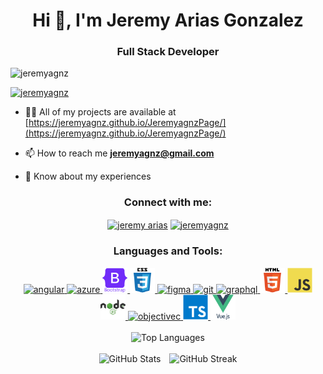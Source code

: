 <h1 align="center">Hi 👋, I'm Jeremy Arias Gonzalez</h1>
<h3 align="center"> Full Stack Developer </h3>

<p align="left"> <img src="https://komarev.com/ghpvc/?username=jeremyagnz&label=Profile%20views&color=0e75b6&style=flat" alt="jeremyagnz" /> </p>

<p align="left"> <a href="https://github.com/ryo-ma/github-profile-trophy"><img src="https://github-profile-trophy.vercel.app/?username=jeremyagnz" alt="jeremyagnz" /></a> </p>

- 👨‍💻 All of my projects are available at [https://jeremyagnz.github.io/JeremyagnzPage/](https://jeremyagnz.github.io/JeremyagnzPage/)

- 📫 How to reach me **jeremyagnz@gmail.com**

- 📄 Know about my experiences

<h3 align="center">Connect with me:</h3>
<p align="center">
<a href="https://www.linkedin.com/in/jeremy-arias-9915b3218/" target="blank"><img align="center" src="https://raw.githubusercontent.com/rahuldkjain/github-profile-readme-generator/master/src/images/icons/Social/linked-in-alt.svg" alt="jeremy arias" height="30" width="40" /></a>
<a href="https://instagram.com/jeremyagnz" target="blank"><img align="center" src="https://raw.githubusercontent.com/rahuldkjain/github-profile-readme-generator/master/src/images/icons/Social/instagram.svg" alt="jeremyagnz" height="30" width="40" /></a>
</p>
<h3 align="center">Languages and Tools:</h3>
<div align="center">
  <a href="https://angular.io" target="_blank" rel="noreferrer">
    <img src="https://angular.io/assets/images/logos/angular/angular.svg" alt="angular" width="40" height="40"/>
  </a>
  <a href="https://azure.microsoft.com/en-in/" target="_blank" rel="noreferrer">
    <img src="https://www.vectorlogo.zone/logos/microsoft_azure/microsoft_azure-icon.svg" alt="azure" width="40" height="40"/>
  </a>
  <a href="https://getbootstrap.com" target="_blank" rel="noreferrer">
    <img src="https://raw.githubusercontent.com/devicons/devicon/master/icons/bootstrap/bootstrap-plain-wordmark.svg" alt="bootstrap" width="40" height="40"/>
  </a>
  <a href="https://www.w3schools.com/css/" target="_blank" rel="noreferrer">
    <img src="https://raw.githubusercontent.com/devicons/devicon/master/icons/css3/css3-original-wordmark.svg" alt="css3" width="40" height="40"/>
  </a>
  <a href="https://www.figma.com/" target="_blank" rel="noreferrer">
    <img src="https://www.vectorlogo.zone/logos/figma/figma-icon.svg" alt="figma" width="40" height="40"/>
  </a>
  <a href="https://git-scm.com/" target="_blank" rel="noreferrer">
    <img src="https://www.vectorlogo.zone/logos/git-scm/git-scm-icon.svg" alt="git" width="40" height="40"/>
  </a>
  <a href="https://graphql.org" target="_blank" rel="noreferrer">
    <img src="https://www.vectorlogo.zone/logos/graphql/graphql-icon.svg" alt="graphql" width="40" height="40"/>
  </a>
  <a href="https://www.w3.org/html/" target="_blank" rel="noreferrer">
    <img src="https://raw.githubusercontent.com/devicons/devicon/master/icons/html5/html5-original-wordmark.svg" alt="html5" width="40" height="40"/>
  </a>
  <a href="https://developer.mozilla.org/en-US/docs/Web/JavaScript" target="_blank" rel="noreferrer">
    <img src="https://raw.githubusercontent.com/devicons/devicon/master/icons/javascript/javascript-original.svg" alt="javascript" width="40" height="40"/>
  </a>
  <a href="https://nodejs.org" target="_blank" rel="noreferrer">
    <img src="https://raw.githubusercontent.com/devicons/devicon/master/icons/nodejs/nodejs-original-wordmark.svg" alt="nodejs" width="40" height="40"/>
  </a>
  <a href="https://developer.apple.com/library/archive/documentation/Cocoa/Conceptual/ProgrammingWithObjectiveC/Introduction/Introduction.html" target="_blank" rel="noreferrer">
    <img src="https://www.vectorlogo.zone/logos/apple_objectivec/apple_objectivec-icon.svg" alt="objectivec" width="40" height="40"/>
  </a>
  <a href="https://www.typescriptlang.org/" target="_blank" rel="noreferrer">
    <img src="https://raw.githubusercontent.com/devicons/devicon/master/icons/typescript/typescript-original.svg" alt="typescript" width="40" height="40"/>
  </a>
  <a href="https://vuejs.org/" target="_blank" rel="noreferrer">
    <img src="https://raw.githubusercontent.com/devicons/devicon/master/icons/vuejs/vuejs-original-wordmark.svg" alt="vuejs" width="40" height="40"/>
  </a>
</div>

<br/>

<div align="center">
  <img src="https://github-readme-stats.vercel.app/api/top-langs?username=jeremyagnz&show_icons=true&locale=en&layout=compact" alt="Top Languages" />
</div>

<br/>

<div align="center">
  <img src="https://github-readme-stats.vercel.app/api?username=jeremyagnz&show_icons=true&locale=en" alt="GitHub Stats" style="display: inline-block; margin-right: 10px;" />
  <img src="https://github-readme-streak-stats.herokuapp.com/?user=jeremyagnz" alt="GitHub Streak" style="display: inline-block;" />
</div>

